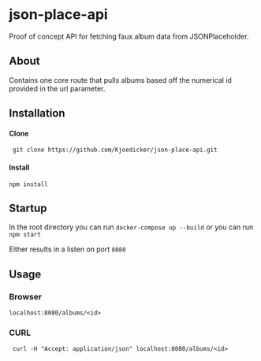 # json-place-api

Proof of concept API for fetching faux album data from JSONPlaceholder.

## About

Contains one core route that pulls albums based off the numerical id provided in the url parameter.

## Installation

#### Clone

` git clone https://github.com/Kjoedicker/json-place-api.git`

#### Install

`npm install`

## Startup

In the root directory you can run `docker-compose up --build` or you can run `npm start`

Either results in a listen on port `8080`

## Usage

### Browser

`localhost:8080/albums/<id>`

### CURL

` curl -H "Accept: application/json" localhost:8080/albums/<id>`
